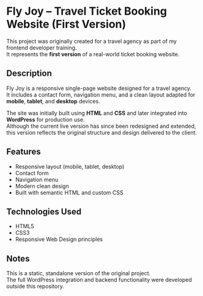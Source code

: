 # Fly Joy – Travel Ticket Booking Website (First Version)

This project was originally created for a travel agency as part of my frontend developer training.  
It represents the **first version** of a real-world ticket booking website.

## Description

Fly Joy is a responsive single-page website designed for a travel agency.  
It includes a contact form, navigation menu, and a clean layout adapted for **mobile**, **tablet**, and **desktop** devices.

The site was initially built using **HTML** and **CSS** and later integrated into **WordPress** for production use.  
Although the current live version has since been redesigned and extended, this version reflects the original structure and design delivered to the client.

## Features

- Responsive layout (mobile, tablet, desktop)  
- Contact form  
- Navigation menu  
- Modern clean design  
- Built with semantic HTML and custom CSS

## Technologies Used

- HTML5  
- CSS3  
- Responsive Web Design principles

## Notes

This is a static, standalone version of the original project.  
The full WordPress integration and backend functionality were developed outside this repository.
